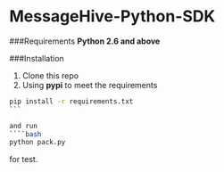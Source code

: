 MessageHive-Python-SDK
=====================

###Requirements
**Python 2.6 and above**

###Installation
1. Clone this repo
2. Using **pypi** to meet the requirements
````bash
pip install -r requirements.txt
```

and run
````bash
python pack.py
````
for test.
